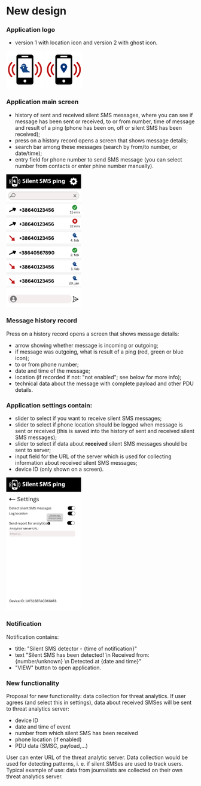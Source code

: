 # New design

### Application logo
- version 1 with location icon and version 2 with ghost icon.
 
<img src="https://raw.githubusercontent.com/MatejKovacic/silent-sms-ping/master/design/silent_sms_ghost.png" width=100px>
<img src="https://raw.githubusercontent.com/MatejKovacic/silent-sms-ping/master/design/silent_sms_location.png" width=100px>

### Application main screen
- history of sent and received silent SMS messages, where you can see if message has been sent or received, to or from number, time of message and result of a ping (phone has been on, off or silent SMS has been received);
- press on a history record opens a screen that shows message details; 
- search bar among these messages (search by from/to number, or date/time);
- entry field for phone number to send SMS message (you can select number from contacts or enter phine number manually).

<img src="https://raw.githubusercontent.com/MatejKovacic/silent-sms-ping/master/design/main_window_silent_sms.png" width=200px>

### Message history record
Press on a history record opens a screen that shows message details:
- arrow showing whether message is incoming or outgoing;
- if message was outgoing, what is result of a ping (red, green or blue icon);
- to or from phone number;
- date and time of the message;
- location (if recorded if not: "not enabled"; see below for more info);
- technical data about the message with complete payload and other PDU details.

### Application settings contain:
- slider to select if you want to receive silent SMS messages;
- slider to select if phone location should be logged when message is sent or received (this is saved into the history of sent and received silent SMS messages);
- slider to select if data about **received** silent SMS messages should be sent to server;
- input field for the URL of the server which is used for collecting information about received silent SMS messages;
- device ID (only shown on a screen).

<img src="https://raw.githubusercontent.com/MatejKovacic/silent-sms-ping/master/design/settings_window_silent_sms.png" width=200px>

### Notification
Notification contains:
- title: "Silent SMS detector - {time of notification}"
- text "Silent SMS has been detected! \n Received from: {number/unknown} \n Detected at {date and time}"
- "VIEW" button to open application.

### New functionality
Proposal for new functionality: data collection for threat analytics. If user agrees (and select this in settings), data about received SMSes will be sent to threat analytics server:
- device ID
- date and time of event
- number from which silent SMS has been received
- phone location (if enabled)
- PDU data (SMSC, payload,...)

User can enter URL of the threat analytic server. Data collection would be used for detecting patterns, i. e. if silent SMSes are used to track users. Typical example of use: data from journalists are collected on their own threat analytics server. 

